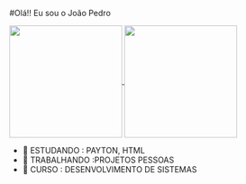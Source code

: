 #Olá!! Eu sou o João Pedro


<a href="https://github.com/Joao-Pedro-Mendess/github-readme-stats">
  <img height=200 align="center" src="https://github-readme-stats.vercel.app/api?username=Joao-Pedro-Mendess&theme=tokyonight" />
</a>
<a href="https://github.com/Joao-Pedro-Mendessa/convoychat">
  <img height=200 align="center" src="https://github-readme-stats.vercel.app/api/top-langs?username=Joao-Pedro-Mendess&layout=compact&langs_count=8&card_width=320&theme=tokyonight" />
</a>




- 🔭 ESTUDANDO : PAYTON, HTML
- 🌱 TRABALHANDO :PROJETOS PESSOAS
- 👯 CURSO : DESENVOLVIMENTO DE SISTEMAS

